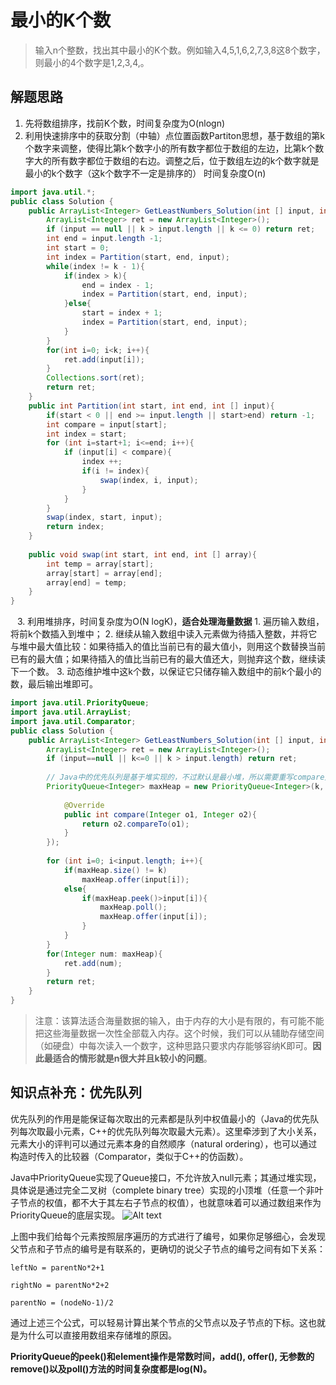 # 最小的K个数
> 输入n个整数，找出其中最小的K个数。例如输入4,5,1,6,2,7,3,8这8个数字，则最小的4个数字是1,2,3,4,。

## 解题思路
1. 先将数组排序，找前K个数，时间复杂度为O(nlogn)
&ensp;
2. 利用快速排序中的获取分割（中轴）点位置函数Partiton思想，基于数组的第k个数字来调整，使得比第k个数字小的所有数字都位于数组的左边，比第k个数字大的所有数字都位于数组的右边。调整之后，位于数组左边的k个数字就是最小的k个数字（这k个数字不一定是排序的） 时间复杂度O(n)

```java
import java.util.*;
public class Solution {
    public ArrayList<Integer> GetLeastNumbers_Solution(int [] input, int k) {
        ArrayList<Integer> ret = new ArrayList<Integer>();
        if (input == null || k > input.length || k <= 0) return ret;
        int end = input.length -1;
        int start = 0;
        int index = Partition(start, end, input);
        while(index != k - 1){
            if(index > k){
                end = index - 1;
                index = Partition(start, end, input);
            }else{
                start = index + 1;
                index = Partition(start, end, input);
            }
        }
        for(int i=0; i<k; i++){
            ret.add(input[i]);
        }
        Collections.sort(ret);
        return ret;
    }
    public int Partition(int start, int end, int [] input){
        if(start < 0 || end >= input.length || start>end) return -1;
        int compare = input[start];
        int index = start;
        for (int i=start+1; i<=end; i++){
            if (input[i] < compare){
                index ++;
                if(i != index){
                    swap(index, i, input);
                }
            }
        }
        swap(index, start, input);
        return index;
    }
     
    public void swap(int start, int end, int [] array){
        int temp = array[start];
        array[start] = array[end];
        array[end] = temp;
    }
}
```
&ensp;
3. 利用堆排序，时间复杂度为O(N logK)，**适合处理海量数据**
	1. 遍历输入数组，将前k个数插入到堆中；
	2. 继续从输入数组中读入元素做为待插入整数，并将它与堆中最大值比较：如果待插入的值比当前已有的最大值小，则用这个数替换当前已有的最大值；如果待插入的值比当前已有的最大值还大，则抛弃这个数，继续读下一个数。
	3. 动态维护堆中这k个数，以保证它只储存输入数组中的前k个最小的数，最后输出堆即可。

```java
import java.util.PriorityQueue;
import java.util.ArrayList;
import java.util.Comparator;
public class Solution {
    public ArrayList<Integer> GetLeastNumbers_Solution(int [] input, int k) {
        ArrayList<Integer> ret = new ArrayList<Integer>();
        if (input==null || k<=0 || k > input.length) return ret;
        
        // Java中的优先队列是基于堆实现的，不过默认是最小堆，所以需要重写compare方法，使之变为最大堆
        PriorityQueue<Integer> maxHeap = new PriorityQueue<Integer>(k, new Comparator<Integer>(){
            
            @Override
            public int compare(Integer o1, Integer o2){
                return o2.compareTo(o1);
            }
        });
        
        for (int i=0; i<input.length; i++){
            if(maxHeap.size() != k)
                maxHeap.offer(input[i]);
            else{
                if(maxHeap.peek()>input[i]){
                    maxHeap.poll();
                    maxHeap.offer(input[i]);
                }
            }
        }
        for(Integer num: maxHeap){
            ret.add(num);
        }
        return ret;
    }
}
```
> 注意：该算法适合海量数据的输入，由于内存的大小是有限的，有可能不能把这些海量数据一次性全部载入内存。这个时候，我们可以从辅助存储空间（如硬盘）中每次读入一个数字，这种思路只要求内存能够容纳K即可。**因此最适合的情形就是n很大并且k较小的问题**。

## 知识点补充：优先队列
优先队列的作用是能保证每次取出的元素都是队列中权值最小的（Java的优先队列每次取最小元素，C++的优先队列每次取最大元素）。这里牵涉到了大小关系，元素大小的评判可以通过元素本身的自然顺序（natural ordering），也可以通过构造时传入的比较器（Comparator，类似于C++的仿函数）。

Java中PriorityQueue实现了Queue接口，不允许放入null元素；其通过堆实现，具体说是通过完全二叉树（complete binary tree）实现的小顶堆（任意一个非叶子节点的权值，都不大于其左右子节点的权值），也就意味着可以通过数组来作为PriorityQueue的底层实现。
![Alt text](./1513387249168.png)

上图中我们给每个元素按照层序遍历的方式进行了编号，如果你足够细心，会发现父节点和子节点的编号是有联系的，更确切的说父子节点的编号之间有如下关系：

```
leftNo = parentNo*2+1

rightNo = parentNo*2+2

parentNo = (nodeNo-1)/2
```

通过上述三个公式，可以轻易计算出某个节点的父节点以及子节点的下标。这也就是为什么可以直接用数组来存储堆的原因。

**PriorityQueue的peek()和element操作是常数时间，add(), offer(), 无参数的remove()以及poll()方法的时间复杂度都是log(N)。**